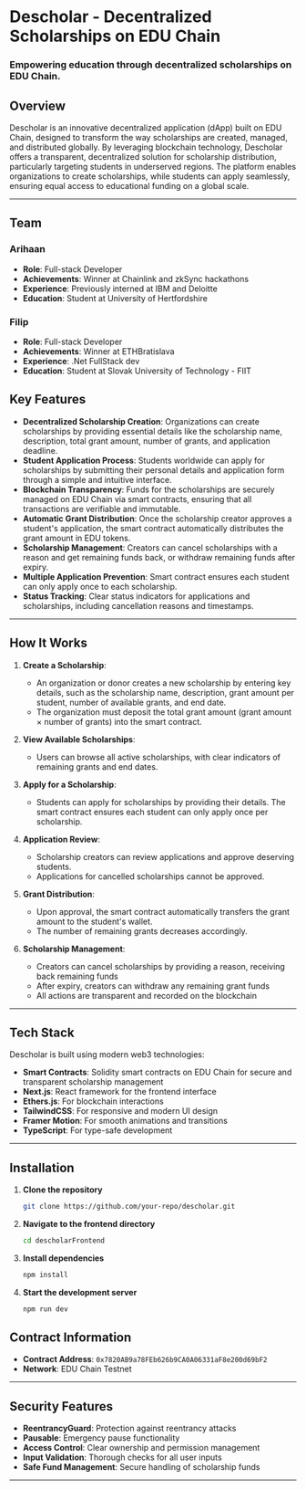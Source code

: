 # Descholar - Decentralized Scholarships on EDU Chain

### Empowering education through decentralized scholarships on EDU Chain.

## Overview
Descholar is an innovative decentralized application (dApp) built on EDU Chain, designed to transform the way scholarships are created, managed, and distributed globally. By leveraging blockchain technology, Descholar offers a transparent, decentralized solution for scholarship distribution, particularly targeting students in underserved regions. The platform enables organizations to create scholarships, while students can apply seamlessly, ensuring equal access to educational funding on a global scale.

---

## Team

### Arihaan
- **Role**: Full-stack Developer
- **Achievements**: Winner at Chainlink and zkSync hackathons
- **Experience**: Previously interned at IBM and Deloitte
- **Education**: Student at University of Hertfordshire

### Filip
- **Role**: Full-stack Developer
- **Achievements**: Winner at ETHBratislava
- **Experience**: .Net FullStack dev
- **Education**: Student at Slovak University of Technology - FIIT

## Key Features

- **Decentralized Scholarship Creation**: Organizations can create scholarships by providing essential details like the scholarship name, description, total grant amount, number of grants, and application deadline.
- **Student Application Process**: Students worldwide can apply for scholarships by submitting their personal details and application form through a simple and intuitive interface.
- **Blockchain Transparency**: Funds for the scholarships are securely managed on EDU Chain via smart contracts, ensuring that all transactions are verifiable and immutable.
- **Automatic Grant Distribution**: Once the scholarship creator approves a student's application, the smart contract automatically distributes the grant amount in EDU tokens.
- **Scholarship Management**: Creators can cancel scholarships with a reason and get remaining funds back, or withdraw remaining funds after expiry.
- **Multiple Application Prevention**: Smart contract ensures each student can only apply once to each scholarship.
- **Status Tracking**: Clear status indicators for applications and scholarships, including cancellation reasons and timestamps.

---

## How It Works

1. **Create a Scholarship**: 
    - An organization or donor creates a new scholarship by entering key details, such as the scholarship name, description, grant amount per student, number of available grants, and end date. 
    - The organization must deposit the total grant amount (grant amount × number of grants) into the smart contract.
  
2. **View Available Scholarships**: 
    - Users can browse all active scholarships, with clear indicators of remaining grants and end dates.

3. **Apply for a Scholarship**: 
    - Students can apply for scholarships by providing their details. The smart contract ensures each student can only apply once per scholarship.

4. **Application Review**:
    - Scholarship creators can review applications and approve deserving students.
    - Applications for cancelled scholarships cannot be approved.

5. **Grant Distribution**: 
    - Upon approval, the smart contract automatically transfers the grant amount to the student's wallet.
    - The number of remaining grants decreases accordingly.

6. **Scholarship Management**: 
    - Creators can cancel scholarships by providing a reason, receiving back remaining funds
    - After expiry, creators can withdraw any remaining grant funds
    - All actions are transparent and recorded on the blockchain

---

## Tech Stack

Descholar is built using modern web3 technologies:

- **Smart Contracts**: Solidity smart contracts on EDU Chain for secure and transparent scholarship management
- **Next.js**: React framework for the frontend interface
- **Ethers.js**: For blockchain interactions
- **TailwindCSS**: For responsive and modern UI design
- **Framer Motion**: For smooth animations and transitions
- **TypeScript**: For type-safe development

---

## Installation

1. **Clone the repository**
   ```bash
   git clone https://github.com/your-repo/descholar.git
   ```
2. **Navigate to the frontend directory**
   ```bash
   cd descholarFrontend
   ```
3. **Install dependencies**
   ```bash
   npm install
   ```
4. **Start the development server**
   ```bash
   npm run dev
   ```

## Contract Information

- **Contract Address**: `0x7820AB9a78FEb626b9CA0A06331aF8e200d69bF2`
- **Network**: EDU Chain Testnet

---

## Security Features

- **ReentrancyGuard**: Protection against reentrancy attacks
- **Pausable**: Emergency pause functionality
- **Access Control**: Clear ownership and permission management
- **Input Validation**: Thorough checks for all user inputs
- **Safe Fund Management**: Secure handling of scholarship funds

---
